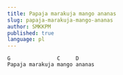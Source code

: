 ```yaml
---
title: Papaja marakuja mango ananas
slug: papaja-marakuja-mango-ananas
author: SMKKPM
published: true
language: pl
---
```

```song
G               C     D
Papaja marakuja mango ananas
```